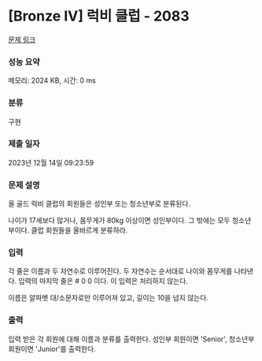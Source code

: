 # [Bronze IV] 럭비 클럽 - 2083 

[문제 링크](https://www.acmicpc.net/problem/2083) 

### 성능 요약

메모리: 2024 KB, 시간: 0 ms

### 분류

구현

### 제출 일자

2023년 12월 14일 09:23:59

### 문제 설명

<p>올 골드 럭비 클럽의 회원들은 성인부 또는 청소년부로 분류된다.</p>

<p>나이가 17세보다 많거나, 몸무게가 80kg 이상이면 성인부이다. 그 밖에는 모두 청소년부이다. 클럽 회원들을 올바르게 분류하라.</p>

### 입력 

 <p>각 줄은 이름과 두 자연수로 이루어진다. 두 자연수는 순서대로 나이와 몸무게를 나타낸다. 입력의 마지막 줄은 # 0 0 이다. 이 입력은 처리하지 않는다.</p>

<p>이름은 알파벳 대/소문자로만 이루어져 있고, 길이는 10을 넘지 않는다.</p>

### 출력 

 <p>입력 받은 각 회원에 대해 이름과 분류를 출력한다. 성인부 회원이면 'Senior', 청소년부 회원이면 'Junior'를 출력한다.</p>

